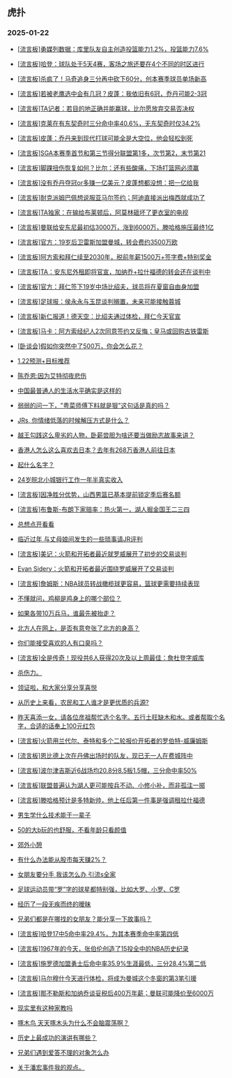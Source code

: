 ## 虎扑 
### 2025-01-22

+ [[流言板]勇媒列数据：库里队友自主创造投篮能力1.2%，投篮能力7.6%](https://bbs.hupu.com/630113377.html)

+ [[流言板]哈登：球队处于5天4赛，客场之旅还要在4个不同的时区进行](https://bbs.hupu.com/630112073.html)

+ [[流言板]杀疯了！马奇追身三分再中砍下60分，创本赛季球员单场新高](https://bbs.hupu.com/630113469.html)

+ [[流言板]若被老鹰选中会有几冠？皮蓬：我依旧有6冠，乔丹可能2-3冠](https://bbs.hupu.com/630113342.html)

+ [[流言板]TA记者：若目的地正确并能赢球，比尔愿放弃交易否决权](https://bbs.hupu.com/630114106.html)

+ [[流言板]克莱在有东契奇时三分命中率40.6%，无东契奇时仅34.2%](https://bbs.hupu.com/630111688.html)

+ [[流言板]皮蓬：乔丹来到现代打球可能全是大空位，他会轻松到死](https://bbs.hupu.com/630112972.html)

+ [[流言板]SGA本赛季首节和第三节得分联盟第1多，次节第2，末节第21](https://bbs.hupu.com/630111868.html)

+ [[流言板]脚踝扭伤恢复如何？比尔：还有些酸痛，下场打篮网必须赢](https://bbs.hupu.com/630111968.html)

+ [[流言板]没有乔丹夺冠or多赚一亿美元？皮蓬想都没想：把一亿给我](https://bbs.hupu.com/630113166.html)

+ [[流言板]耐克派姆巴佩想说服亚马尔签约；阿迪直接派出梅西就成功了](https://bbs.hupu.com/630109976.html)

+ [[流言板]TA独家：在输给布莱顿后，阿莫林砸坏了更衣室的电视](https://bbs.hupu.com/630113838.html)

+ [[流言板]曼联给安东尼最初估3000万，涨到6000万，滕哈格施压最终1亿](https://bbs.hupu.com/630110784.html)

+ [[流言板]官方：19岁后卫雷斯加盟曼城，转会费约3500万欧](https://bbs.hupu.com/630111936.html)

+ [[流言板]阿方索和拜仁续至2030年，税前年薪1500万+签字费+特别奖金](https://bbs.hupu.com/630110601.html)

+ [[流言板]TA：安东尼外租即将官宣，加纳乔+拉什福德的转会还在谈判中](https://bbs.hupu.com/630110463.html)

+ [[流言板]官方：拜仁签下19岁中场比绍夫，球员将在夏窗自由身加盟](https://bbs.hupu.com/630112167.html)

+ [[流言板]足球报：侯永永与玉昆谈判搁置，未来可能接触蓉城](https://bbs.hupu.com/630111824.html)

+ [[流言板]新仁报道！德天空：比绍夫通过体检，拜仁今天官宣](https://bbs.hupu.com/630111067.html)

+ [[流言板]马卡：阿方索经纪人2次同意签约又反悔；皇马或回购古铁雷斯](https://bbs.hupu.com/630110950.html)

+ [[卧谈会]假如你突然中了500万，你会怎么花？](https://bbs.hupu.com/630113472.html)

+ [1.22预测+目标推荐](https://bbs.hupu.com/630111988.html)

+ [陈乔恩:因为艾特彻夜悲伤](https://bbs.hupu.com/630112871.html)

+ [中国最普通人的生活水平确实是这样的](https://bbs.hupu.com/630113072.html)

+ [弱弱的问一下，&quot;粤菜师傅下料就是狠&quot;这句话是真的吗？](https://bbs.hupu.com/630112078.html)

+ [JRs, 你情绪低落的时候解压方式是什么？](https://bbs.hupu.com/630113671.html)

+ [越王勾践这么卑劣的人物，卧薪尝胆为啥还要当做励志故事来讲？](https://bbs.hupu.com/630113190.html)

+ [香港人怎么这么喜欢去日本？去年有268万香港人前往日本](https://bbs.hupu.com/630111758.html)

+ [起什么名字？](https://bbs.hupu.com/630112037.html)

+ [24岁皖北小城银行工作一年半真实收入](https://bbs.hupu.com/630111664.html)

+ [[流言板]因净胜分优势，山西男篮已基本提前锁定季后赛名额](https://bbs.hupu.com/630112115.html)

+ [[流言板]布鲁斯-布朗下家赔率：热火第一，湖人掘金国王二三四](https://bbs.hupu.com/630114770.html)

+ [总想点开看看](https://bbs.hupu.com/630113504.html)

+ [临近过年  与丈母娘间发生的一些琐事请JR评判](https://bbs.hupu.com/630112361.html)

+ [[流言板]美记：火箭和开拓者最近就罗威展开了初步的交易谈判](https://bbs.hupu.com/630114849.html)

+ [Evan Sidery：火箭和开拓者最近围绕罗威展开了交易谈判](https://bbs.hupu.com/630114002.html)

+ [[流言板]詹姆斯：NBA球员转战橄榄球更容易，篮球更需要持续表现](https://bbs.hupu.com/630114498.html)

+ [不懂就问，鸡柳是鸡身上的哪个部位？](https://bbs.hupu.com/630114354.html)

+ [如果各带10万兵马，谁最先被抬走？](https://bbs.hupu.com/630113194.html)

+ [北方人在网上，是否有意夸张了北方的身高？](https://bbs.hupu.com/630113106.html)

+ [你们能接受喜欢的人有口臭吗？](https://bbs.hupu.com/630112876.html)

+ [[流言板]全是传奇！现役共6人获得20次及以上周最佳：詹杜登字威库](https://bbs.hupu.com/630115023.html)

+ [杀伤力。](https://bbs.hupu.com/630114625.html)

+ [领证啦，和大家分享分享喜悦](https://bbs.hupu.com/630113582.html)

+ [从历史上来看，农民和工人谁才是更优质的兵源?](https://bbs.hupu.com/630113208.html)

+ [昨天喜添一女，请各位彦祖帮忙选个名字。五行土旺缺木和水。或者帮取个名字，合适的话奉上100元红包](https://bbs.hupu.com/630113663.html)

+ [[流言板]火箭用兰代尔、泰特和多个二轮报价开拓者的罗伯特-威廉姆斯](https://bbs.hupu.com/630115628.html)

+ [[流言板]恩比德上次在丹佛出场时的队友，现已无一人在费城阵中](https://bbs.hupu.com/630115143.html)

+ [[流言板]波尔津吉斯近6战场均20.8分8.5板1.5帽，三分命中率50%](https://bbs.hupu.com/630113963.html)

+ [[流言板]联盟普遍认为湖人更可能按兵不动、小修小补，而非孤注一掷](https://bbs.hupu.com/630115425.html)

+ [[流言板]滕哈格预计是多特新帅，他上任后第一件事是强调租拉什福德](https://bbs.hupu.com/630115488.html)

+ [男生学什么技术能干一辈子](https://bbs.hupu.com/630114210.html)

+ [50的大b玩的也舒服，不看年龄只看颜值](https://bbs.hupu.com/630115264.html)

+ [郊外小憩](https://bbs.hupu.com/630114431.html)

+ [有什么办法能从股市每天赚2%？](https://bbs.hupu.com/630113951.html)

+ [女朋友要分手 我该怎么办 引流s全家](https://bbs.hupu.com/630114942.html)

+ [足球运动员带“罗”字的球星都特别强，比如大罗、小罗、C罗](https://bbs.hupu.com/630114606.html)

+ [经历了一段无疾而终的暧昧](https://bbs.hupu.com/630115225.html)

+ [兄弟们都是在哪找的女朋友？能分享一下故事吗？](https://bbs.hupu.com/630114238.html)

+ [[流言板]哈登17中5命中率29.4%，为其本赛季命中率第四低](https://bbs.hupu.com/630114692.html)

+ [[流言板]1967年的今天，张伯伦创造了15投全中的NBA历史纪录](https://bbs.hupu.com/630115224.html)

+ [[流言板]施罗德加盟勇士后命中率35.9%生涯最低，三分28.4%第二低](https://bbs.hupu.com/630114788.html)

+ [[流言板]马尔穆什今天进行体检，将成为曼城这个冬窗的第3笔引援](https://bbs.hupu.com/630111986.html)

+ [[流言板]那不勒斯和加纳乔谈妥税后400万年薪；曼联可能降价至6000万](https://bbs.hupu.com/630114934.html)

+ [现实里有这种家教吗](https://bbs.hupu.com/630115753.html)

+ [啄木鸟 天天啄木头为什么不会脑震荡啊？](https://bbs.hupu.com/630115579.html)

+ [历史上最成功的演讲有哪些？](https://bbs.hupu.com/630114578.html)

+ [兄弟们遇到爱答不理的对象怎么办](https://bbs.hupu.com/630115409.html)

+ [关于潘宏事件我的观点。](https://bbs.hupu.com/630115705.html)

